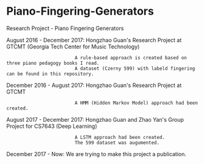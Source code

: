 # Piano-Fingering-Generators
Research Project - Piano Fingering Generators

August 2016 - December 2017: Hongzhao Guan's Research Project at GTCMT (Georgia Tech Center for Music Technology)

                             A rule-based approach is created based on three piano pedagogy books I read.
                             A dataset (Czerny 599) with labeld fingering can be found in this repository. 
                             
December 2016 - August 2017: Hongzhao Guan's Research Project at GTCMT

                             A HMM (Hidden Markov Model) approach had been created.
                             
August 2017 - December 2017: Hongzhao Guan and Zhao Yan's Group Project for CS7643 (Deep Learning)

                             A LSTM approach had been created.
                             The 599 dataset was augumented.
                             
December 2017 -        Now:  We are trying to make this project a publication.
